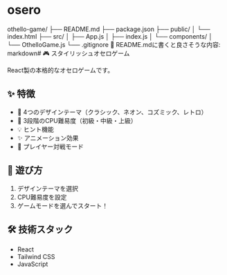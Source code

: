 # osero

othello-game/
├── README.md
├── package.json
├── public/
│   └── index.html
├── src/
│   ├── App.js
│   ├── index.js
│   └── components/
│       └── OthelloGame.js
└── .gitignore
📝 README.mdに書くと良さそうな内容:
markdown# 🎮 スタイリッシュオセロゲーム

React製の本格的なオセロゲームです。

## ✨ 特徴
- 🎨 4つのデザインテーマ（クラシック、ネオン、コズミック、レトロ）
- 🤖 3段階のCPU難易度（初級・中級・上級）
- 💡 ヒント機能
- ✨ アニメーション効果
- 👥 プレイヤー対戦モード

## 🚀 遊び方
1. デザインテーマを選択
2. CPU難易度を設定
3. ゲームモードを選んでスタート！

## 🛠️ 技術スタック
- React
- Tailwind CSS
- JavaScript
